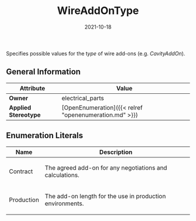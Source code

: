 ﻿---
title: WireAddOnType
toc: false
type: specs
date: "2021-10-18"
draft: false
specification: VEC
version: 1.2.1
documentType: "Recommendation"
elementType: Class
classes:
  - WireAddOnType
menu_name: vec-1.2.1
---
<p> Specifies possible values for the t<i>ype </i>of wire add-ons (e.g. <i>CavityAddOn</i>).&#160;      </p>

## General Information

| Attribute               | Value |
|-------------------------|-------|
| **Owner**               | electrical_parts |
| **Applied Stereotype**  | [OpenEnumeration]({{< relref "openenumeration.md" >}})<br/>  |

## Enumeration Literals
| Name          | **Description** |
|---------------|-----------------|
| Contract | <p> The agreed add-on for any negotiations and calculations.      </p> |
| Production | <p> The add-on length for the use in production environments.      </p> |
